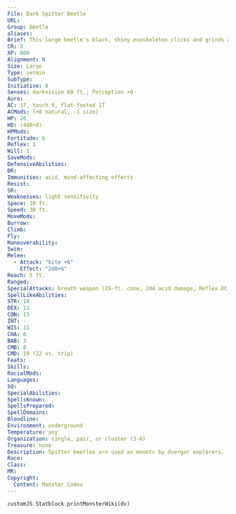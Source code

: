 ```yaml
---
File: Dark Spitter Beetle
URL: 
Group: Beetle
aliases: 
Brief: This large beetle's black, shiny exoskeleton clicks and grinds as it opens its dripping mandibles.
CR: 3
XP: 800
Alignment: N
Size: Large
Type: vermin
SubType: 
Initiative: 0
Senses: darkvision 60 ft.; Perception +0
Aura: 
AC: 17, touch 9, flat-footed 17
ACMods: (+8 natural, -1 size)
HP: 26
HD: (4d8+8)
HPMods: 
Fortitude: 6
Reflex: 1
Will: 1
SaveMods: 
DefensiveAbilities: 
DR: 
Immunities: acid, mind-affecting effects
Resist: 
SR: 
Weaknesses: light sensitivity
Space: 10 ft.
Speed: 30 ft.
MoveMods: 
Burrow: 
Climb: 
Fly: 
Maneuverability: 
Swim: 
Melee: 
  - Attack: "bite +6"
    Effect: "2d8+6"
Reach: 5 ft.
Ranged: 
SpecialAttacks: breath weapon (15-ft. cone, 2d4 acid damage, Reflex DC 14 half, usable once every 1d4 rounds), trample (1d6+6, DC 16)
SpellLikeAbilities: 
STR: 18
DEX: 11
CON: 15
INT: -
WIS: 11
CHA: 6
BAB: 3
CMB: 8
CMD: 18 (22 vs. trip)
Feats: 
Skills: 
RacialMods: 
Languages: 
SQ: 
SpecialAbilities: 
SpellsKnown: 
SpellsPrepared: 
SpellDomains: 
Bloodline: 
Environment: underground
Temperature: any
Organization: single, pair, or cluster (3-6)
Treasure: none
Description: Spitter beetles are used as mounts by duergar explorers.
Race: 
Class: 
MR: 
Copyright:
  Content: Monster Codex
---
```

```dataviewjs
customJS.Statblock.printMonsterWiki(dv)
```
